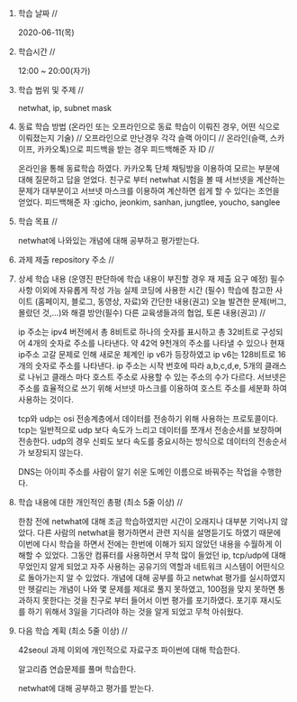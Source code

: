 1. 학습 날짜 // 

    2020-06-11(목)
 
2. 학습시간 // 

    12:00 ~ 20:00(자가)

3. 학습 범위 및 주제 // 
    
    netwhat, ip, subnet mask

4. 동료 학습 방법 (온라인 또는 오프라인으로 동료 학습이 이뤄진 경우, 어떤 식으로 이뤄졌는지 기술) // 오프라인으로 만난경우 각각 슬랙 아이디 // 온라인(슬랙, 스카이프, 카카오톡)으로 피드백을 받는 경우 피드백해준 자 ID // 

    온라인을 통해 동료학습 하였다. 카카오톡 단체 채팅방을 이용하여 모르는 부분에 대해 질문하고 답을 얻었다. 친구로 부터 netwhat 시험을 볼 때 서브넷을 계산하는 문제가 대부분이고 서브넷 마스크를 이용하여 계산하면 쉽게 할 수 있다는 조언을 얻었다. 피드백해준 자 :gicho, jeonkim, sanhan, jungtlee, youcho, sanglee  

5. 학습 목표 //

    netwhat에 나와있는 개념에 대해 공부하고 평가받는다.
    
6. 과제 제출 repository 주소 // 
    
    
    
7. 상세 학습 내용 (운영진 판단하에 학습 내용이 부진할 경우 재 제출 요구 예정) 필수사항 이외에 자유롭게 작성 가능 실제 코딩에 사용한 시간 (필수) 학습에 참고한 사이트 (홈페이지, 블로그, 동영상, 자료)와 간단한 내용(권고) 오늘 발견한 문제(버그, 몰랐던 것,...)와 해결 방안(필수) 다른 교육생들과의 협업, 토론 내용(권고) //
    
    ip 주소는 ipv4 버전에서 총 8비트로 하나의 숫자를 표시하고 총 32비트로 구성되어 4개의 숫자로 주소를 나타낸다. 약 42억 9천개의 주소를 나타낼 수 있으나 현재 ip주소 고갈 문제로 인해 새로운 체계인 ip v6가 등장하였고 ip v6는 128비트로 16개의 숫자로 주소를 나타낸다. ip 주소는 시작 번호에 따라 a,b,c,d,e, 5개의 클래스로 나뉘고 클래스 마다 호스트 주소로 사용할 수 있는 주소의 수가 다르다. 서브넷은 주소를 효율적으로 쓰기 위해 서브넷 마스크를 이용하여 호스트 주소를 세분화 하여 사용하는 것이다. 
    
    tcp와 udp는 osi 전송계층에서 데이터를 전송하기 위해 사용하는 프로토콜이다. tcp는 일반적으로 udp 보다 속도가 느리고 데이터를 쪼개서 전송순서를 보장하며 전송한다. udp의 경우 신뢰도 보다 속도를 중요시하는 방식으로 데이터의 전송순서가 보장되지 않는다.
    
    DNS는 아이피 주소를 사람이 알기 쉬운 도메인 이름으로 바꿔주는 작업을 수행한다.
    
8. 학습 내용에 대한 개인적인 총평 (최소 5줄 이상) //

    한참 전에 netwhat에 대해 조금 학습하였지만 시간이 오래지나 대부분 기억나지 않았다. 다른 사람의 netwhat을 평가하면서 관련 지식을 설명듣기도 하였기 때문에 이번에 다시 학습을 하면서 전에는 한번에 이해가 되지 않았던 내용을 수월하게 이해할 수 있었다. 그동안 컴퓨터를 사용하면서 무척 많이 들었던 ip, tcp/udp에 대해 무었인지 알게 되었고 자주 사용하는 공유기의 역할과 네트워크 시스템이 어떤식으로 돌아가는지 알 수 있었다. 개념에 대해 공부를 하고 netwhat 평가를 실시하였지만 헷갈리는 개념이 나와 몇 문제를 제대로 풀지 못하였고, 100점을 맞지 못하면 통과하지 못한다는 것을 친구로 부터 들어서 이번 평가를 포기하였다. 포기후 재시도를 하기 위해서 3일을 기다려야 하는 것을 알게 되었고 무척 아쉬웠다.
    
9. 다음 학습 계획 (최소 5줄 이상) // 
    
    42seoul 과제 이외에 개인적으로 자료구조 파이썬에 대해 학습한다.
    
    알고리즘 연습문제를 풀며 학습한다.
    
    netwhat에 대해 공부하고 평가를 받는다.